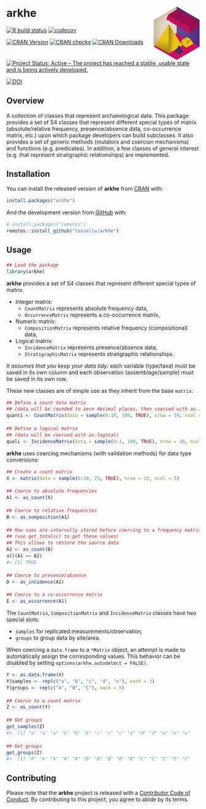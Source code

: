 
<!-- README.md is generated from README.Rmd. Please edit that file -->

# arkhe <img width=120px src="man/figures/logo.png" align="right" />

<!-- badges: start -->

[![R build
status](https://github.com/tesselle/arkhe/workflows/R-CMD-check/badge.svg)](https://github.com/tesselle/arkhe/actions)
[![codecov](https://codecov.io/gh/tesselle/arkhe/branch/master/graph/badge.svg)](https://codecov.io/gh/tesselle/arkhe)

[![CRAN
Version](http://www.r-pkg.org/badges/version/arkhe)](https://cran.r-project.org/package=arkhe)
[![CRAN
checks](https://cranchecks.info/badges/worst/arkhe)](https://cran.r-project.org/web/checks/check_results_arkhe.html)
[![CRAN
Downloads](http://cranlogs.r-pkg.org/badges/arkhe)](https://cran.r-project.org/package=arkhe)

[![Project Status: Active – The project has reached a stable, usable
state and is being actively
developed.](https://www.repostatus.org/badges/latest/active.svg)](https://www.repostatus.org/#active)

[![DOI](https://zenodo.org/badge/DOI/10.5281/zenodo.3526659.svg)](https://doi.org/10.5281/zenodo.3526659)
<!-- badges: end -->

## Overview

A collection of classes that represent archaeological data. This package
provides a set of S4 classes that represent different special types of
matrix (absolute/relative frequency, presence/absence data,
co-occurrence matrix, etc.) upon which package developers can build
subclasses. It also provides a set of generic methods (mutators and
coercion mechanisms) and functions (e.g. predicates). In addition, a few
classes of general interest (e.g. that represent stratigraphic
relationships) are implemented.

## Installation

You can install the released version of **arkhe** from
[CRAN](https://CRAN.R-project.org) with:

``` r
install.packages("arkhe")
```

And the development version from [GitHub](https://github.com/) with:

``` r
# install.packages("remotes")
remotes::install_github("tesselle/arkhe")
```

## Usage

``` r
## Load the package
library(arkhe)
```

**arkhe** provides a set of S4 classes that represent different special
types of matrix.

-   Integer matrix:
    -   `CountMatrix` represents absolute frequency data,
    -   `OccurrenceMatrix` represents a co-occurrence matrix,
-   Numeric matrix:
    -   `CompositionMatrix` represents relative frequency
        (compositional) data,
-   Logical matrix:
    -   `IncidenceMatrix` represents presence/absence data,
    -   `StratigraphicMatrix` represents stratigraphic relationships.

*It assumes that you keep your data tidy*: each variable (type/taxa)
must be saved in its own column and each observation (assemblage/sample)
must be saved in its own row.

These new classes are of simple use as they inherit from the base
`matrix`:

``` r
## Define a count data matrix
## (data will be rounded to zero decimal places, then coerced with as.integer)
quanti <- CountMatrix(data = sample(0:10, 100, TRUE), nrow = 10, ncol = 10)

## Define a logical matrix
## (data will be coerced with as.logical)
quali <- IncidenceMatrix(data = sample(0:1, 100, TRUE), nrow = 10, ncol = 10)
```

**arkhe** uses coercing mechanisms (with validation methods) for data
type conversions:

``` r
## Create a count matrix
X <- matrix(data = sample(0:10, 75, TRUE), nrow = 15, ncol = 5)

## Coerce to absolute frequencies
A1 <- as_count(X)

## Coerce to relative frequencies
B <- as_composition(A1)

## Row sums are internally stored before coercing to a frequency matrix
## (use get_totals() to get these values)
## This allows to restore the source data
A2 <- as_count(B)
all(A1 == A2)
#> [1] TRUE

## Coerce to presence/absence
D <- as_incidence(A1)

## Coerce to a co-occurrence matrix
E <- as_occurrence(A1)
```

The `CountMatrix`, `CompositionMatrix` and `IncidenceMatrix` classes
have two special slots:

-   `samples` for replicated measurements/observation,
-   `groups` to group data by site/area.

When coercing a `data.frame` to a `*Matrix` object, an attempt is made
to automatically assign the corresponding values. This behavior can be
disabled by setting `options(arkhe.autodetect = FALSE)`.

``` r
Y <- as.data.frame(X)
Y$samples <- rep(c("a", "b", "c", "d", "e"), each = 3)
Y$groups <- rep(c("A", "B", "C"), each = 5)

## Coerce to a count matrix
Z <- as_count(Y)

## Get groups
get_samples(Z)
#>  [1] "a" "a" "a" "b" "b" "b" "c" "c" "c" "d" "d" "d" "e" "e" "e"

## Get groups
get_groups(Z)
#>  [1] "A" "A" "A" "A" "A" "B" "B" "B" "B" "B" "C" "C" "C" "C" "C"
```

## Contributing

Please note that the **arkhe** project is released with a [Contributor
Code of
Conduct](https://github.com/tesselle/arkhe/blob/master/.github/CODE_OF_CONDUCT.md).
By contributing to this project, you agree to abide by its terms.
